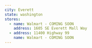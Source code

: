 ```yaml
---
city: Everett
state: washington
stores:
  - name: Walmart - COMING SOON
    address: 1605 SE Everett Mall Way
  - address: 11400 Highway 99
    name: Walmart - COMING SOON
---
```

